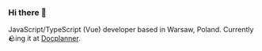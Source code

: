 ### Hi there 👋

JavaScript/TypeScript (Vue) developer based in Warsaw, Poland.
Currently 🪨ing it at [Docplanner](https://github.com/docplanner).

